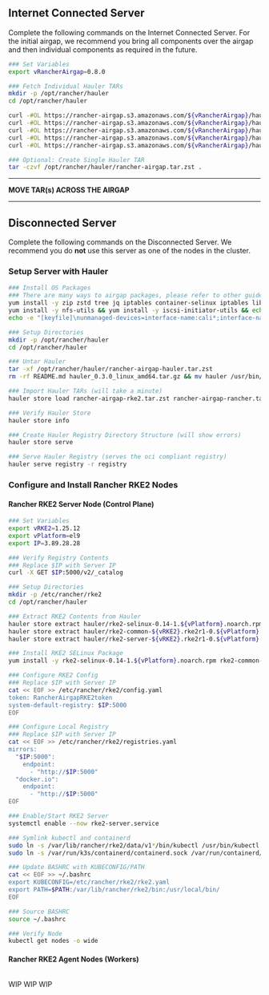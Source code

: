 ## Internet Connected Server

Complete the following commands on the Internet Connected Server. For the initial airgap, we recommend you bring all components over the airgap and then individual components as required in the future.

```bash
### Set Variables
export vRancherAirgap=0.8.0

### Fetch Individual Hauler TARs
mkdir -p /opt/rancher/hauler
cd /opt/rancher/hauler

curl -#OL https://rancher-airgap.s3.amazonaws.com/${vRancherAirgap}/hauler/hauler/rancher-airgap-hauler.tar.zst
curl -#OL https://rancher-airgap.s3.amazonaws.com/${vRancherAirgap}/hauler/rke2/rancher-airgap-rke2.tar.zst
curl -#OL https://rancher-airgap.s3.amazonaws.com/${vRancherAirgap}/hauler/rancher/rancher-airgap-rancher.tar.zst
curl -#OL https://rancher-airgap.s3.amazonaws.com/${vRancherAirgap}/hauler/longhorn/rancher-airgap-longhorn.tar.zst
curl -#OL https://rancher-airgap.s3.amazonaws.com/${vRancherAirgap}/hauler/neuvector/rancher-airgap-neuvector.tar.zst

### Optional: Create Single Hauler TAR
tar -czvf /opt/rancher/hauler/rancher-airgap.tar.zst .
```

---

**MOVE TAR(s) ACROSS THE AIRGAP**

---

## Disconnected Server

Complete the following commands on the Disconnected Server. We recommend you do **not** use this server as one of the nodes in the cluster.

### Setup Server with Hauler
```bash
### Install OS Packages
### There are many ways to airgap packages, please refer to other guides.
yum install -y zip zstd tree jq iptables container-selinux iptables libnetfilter_conntrack libnfnetlink libnftnl policycoreutils-python-utils cryptsetup
yum install -y nfs-utils && yum install -y iscsi-initiator-utils && echo "InitiatorName=$(/sbin/iscsi-iname)" > /etc/iscsi/initiatorname.iscsi && systemctl enable --now iscsid
echo -e "[keyfile]\nunmanaged-devices=interface-name:cali*;interface-name:flannel*" > /etc/NetworkManager/conf.d/rke2-canal.conf

### Setup Directories
mkdir -p /opt/rancher/hauler
cd /opt/rancher/hauler

### Untar Hauler
tar -xf /opt/rancher/hauler/rancher-airgap-hauler.tar.zst
rm -rf README.md hauler_0.3.0_linux_amd64.tar.gz && mv hauler /usr/bin/hauler

### Import Hauler TARs (will take a minute)
hauler store load rancher-airgap-rke2.tar.zst rancher-airgap-rancher.tar.zst rancher-airgap-longhorn.tar.zst rancher-airgap-neuvector.tar.zst

### Verify Hauler Store
hauler store info

### Create Hauler Registry Directory Structure (will show errors)
hauler store serve

### Serve Hauler Registry (serves the oci compliant registry)
hauler serve registry -r registry
```

### Configure and Install Rancher RKE2 Nodes

#### Rancher RKE2 Server Node (Control Plane)
```bash
### Set Variables
export vRKE2=1.25.12
export vPlatform=el9
export IP=3.89.28.28

### Verify Registry Contents
### Replace $IP with Server IP
curl -X GET $IP:5000/v2/_catalog

### Setup Directories
mkdir -p /etc/rancher/rke2
cd /opt/rancher/hauler

### Extract RKE2 Contents from Hauler
hauler store extract hauler/rke2-selinux-0.14-1.${vPlatform}.noarch.rpm:latest
hauler store extract hauler/rke2-common-${vRKE2}.rke2r1-0.${vPlatform}.x86_64.rpm:latest
hauler store extract hauler/rke2-server-${vRKE2}.rke2r1-0.${vPlatform}.x86_64.rpm:latest

### Install RKE2 SELinux Package
yum install -y rke2-selinux-0.14-1.${vPlatform}.noarch.rpm rke2-common-${vRKE2}.rke2r1-0.${vPlatform}.x86_64.rpm rke2-server-${vRKE2}.rke2r1-0.${vPlatform}.x86_64.rpm

### Configure RKE2 Config
### Replace $IP with Server IP
cat << EOF >> /etc/rancher/rke2/config.yaml
token: RancherAirgapRKE2token
system-default-registry: $IP:5000
EOF

### Configure Local Registry
### Replace $IP with Server IP
cat << EOF >> /etc/rancher/rke2/registries.yaml
mirrors:
  "$IP:5000":
    endpoint:
      - "http://$IP:5000"
  "docker.io":
    endpoint:
      - "http://$IP:5000"
EOF

### Enable/Start RKE2 Server
systemctl enable --now rke2-server.service

### Symlink kubectl and containerd
sudo ln -s /var/lib/rancher/rke2/data/v1*/bin/kubectl /usr/bin/kubectl
sudo ln -s /var/run/k3s/containerd/containerd.sock /var/run/containerd/containerd.sock

### Update BASHRC with KUBECONFIG/PATH
cat << EOF >> ~/.bashrc
export KUBECONFIG=/etc/rancher/rke2/rke2.yaml
export PATH=$PATH:/var/lib/rancher/rke2/bin:/usr/local/bin/
EOF

### Source BASHRC
source ~/.bashrc

### Verify Node
kubectl get nodes -o wide
```

#### Rancher RKE2 Agent Nodes (Workers)
```bash

```
WIP WIP WIP